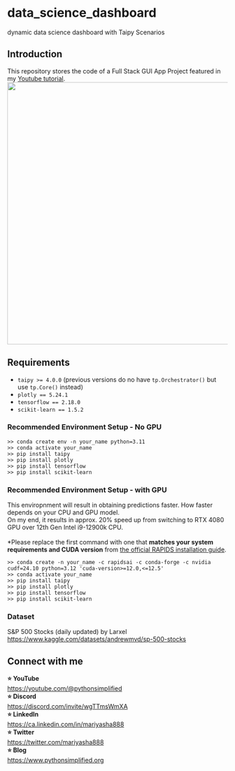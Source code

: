 # data_science_dashboard
dynamic data science dashboard with Taipy Scenarios

## Introduction

This repository stores the code of a Full Stack GUI App Project featured in my <a href="https://youtu.be/hxYIpH94u20" target="_blank">Youtube tutorial</a>.
<br>
<img src="https://github.com/user-attachments/assets/0e9cc143-1eb1-432f-a476-f53921b63335" width=600px>

## Requirements
- `taipy >= 4.0.0` (previous versions do no have `tp.Orchestrator()` but use `tp.Core()` instead)
- `plotly == 5.24.1`
- `tensorflow == 2.18.0`
- `scikit-learn == 1.5.2`

### Recommended Environment Setup - No GPU
```
>> conda create env -n your_name python=3.11
>> conda activate your_name
>> pip install taipy
>> pip install plotly
>> pip install tensorflow
>> pip install scikit-learn
```

### Recommended Environment Setup - with GPU
This enviropnment will result in obtaining predictions faster. How faster depends on your CPU and GPU model.
<br>
On my end, it results in approx. 20% speed up from switching to RTX 4080 GPU over 12th Gen Intel i9-12900k CPU.
<br>
<br>
*Please replace the first command with one that <b>matches your system requirements and CUDA version</b> from <a href="https://docs.rapids.ai/install/" target="_blank">the official RAPIDS installation guide</a>. 
```
>> conda create -n your_name -c rapidsai -c conda-forge -c nvidia cudf=24.10 python=3.12 'cuda-version>=12.0,<=12.5'
>> conda activate your_name
>> pip install taipy
>> pip install plotly
>> pip install tensorflow
>> pip install scikit-learn
```

### Dataset
S&P 500 Stocks (daily updated) by Larxel
<br>
https://www.kaggle.com/datasets/andrewmvd/sp-500-stocks

## Connect with me
<b>⭐ YouTube</b>
<br>
     https://youtube.com/@pythonsimplified
<br>
<b>⭐ Discord</b>
<br>
     https://discord.com/invite/wgTTmsWmXA
<br>
<b>⭐ LinkedIn</b>
<br>
     https://ca.linkedin.com/in/mariyasha888
<br>
<b>⭐ Twitter</b>
<br>
     https://twitter.com/mariyasha888
<br>
<b>⭐ Blog</b>
<br>
     https://www.pythonsimplified.org


